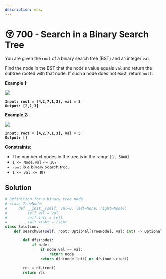 ```yaml
---
description: easy
---
```


# 😚 700 - Search in a Binary Search Tree

You are given the `root` of a binary search tree (BST) and an integer `val`.

Find the node in the BST that the node's value equals `val` and return the subtree rooted with that node. If such a node does not exist, return `null`.

&#x20;

**Example 1:**

![](https://assets.leetcode.com/uploads/2021/01/12/tree1.jpg)

<pre><code><strong>Input: root = [4,2,7,1,3], val = 2
</strong><strong>Output: [2,1,3]
</strong></code></pre>

**Example 2:**

![](https://assets.leetcode.com/uploads/2021/01/12/tree2.jpg)

<pre><code><strong>Input: root = [4,2,7,1,3], val = 5
</strong><strong>Output: []
</strong></code></pre>

&#x20;

**Constraints:**

* The number of nodes in the tree is in the range `[1, 5000]`.
* `1 <= Node.val <= 107`
* `root` is a binary search tree.
* `1 <= val <= 107`

## Solution

```python
# Definition for a binary tree node.
# class TreeNode:
#     def __init__(self, val=0, left=None, right=None):
#         self.val = val
#         self.left = left
#         self.right = right
class Solution:
    def searchBST(self, root: Optional[TreeNode], val: int) -> Optional[TreeNode]:

        def dfs(node):
            if node:
                if node.val == val:
                    return node
                return dfs(node.left) or dfs(node.right)

        res = dfs(root)
        return res
```
